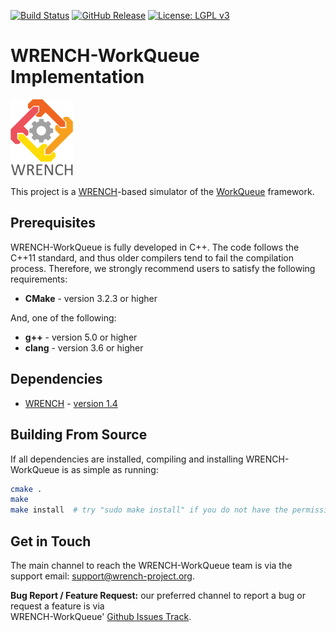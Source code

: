 [![Build Status][travis-badge]][travis-link]
[![GitHub Release][release-badge]][release-link]
[![License: LGPL v3][license-badge]](LICENSE)

# WRENCH-WorkQueue Implementation

<img src="https://raw.githubusercontent.com/wrench-project/wrench/master/doc/images/logo-vertical.png" width="100" />

This project is a [WRENCH](http://wrench-project.org)-based simulator of the [WorkQueue](https://ccl.cse.nd.edu/software/workqueue/) framework.


## Prerequisites

WRENCH-WorkQueue is fully developed in C++. The code follows the C++11 standard, 
and thus older compilers tend to fail the compilation process. Therefore, we strongly 
recommend users to satisfy the following requirements:

- **CMake** - version 3.2.3 or higher
  
And, one of the following:
- **g++** - version 5.0 or higher
- **clang** - version 3.6 or higher


## Dependencies

- [WRENCH](http://wrench-project.org/) - [version 1.4](https://github.com/wrench-project/wrench)


## Building From Source

If all dependencies are installed, compiling and installing WRENCH-WorkQueue is as simple as running:

```bash
cmake .
make
make install  # try "sudo make install" if you do not have the permission to write
```


## Get in Touch

The main channel to reach the WRENCH-WorkQueue team is via the support email: 
[support@wrench-project.org](mailto:support@wrench-project.org).

**Bug Report / Feature Request:** our preferred channel to report a bug or request a feature is via  
WRENCH-WorkQueue' [Github Issues Track](https://github.com/wrench-project/workqueue/issues).


[travis-badge]:             https://travis-ci.org/wrench-project/workqueue.svg?branch=master
[travis-link]:              https://travis-ci.org/wrench-project/workqueue
[license-badge]:            https://img.shields.io/badge/License-LGPL%20v3-blue.svg
[release-badge]:            https://img.shields.io/github/release/wrench-project/workqueue/all.svg
[release-link]:             https://github.com/wrench-project/workqueue/releases

